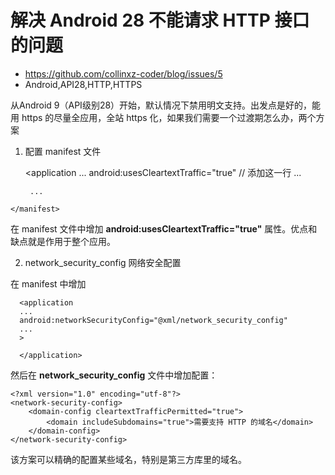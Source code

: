   # 解决 Android 28 不能请求 HTTP 接口的问题
  - https://github.com/collinxz-coder/blog/issues/5
  - Android,API28,HTTP,HTTPS
  
  从Android 9（API级别28）开始，默认情况下禁用明文支持。出发点是好的，能用 https 的尽量全应用，全站 https 化，如果我们需要一个过渡期怎么办，两个方案
  
  1. 配置 manifest 文件
  
      <manifest xmlns:android="http://schemas.android.com/apk/res/android"
      package="xxxx">
      <application
        ...
        android:usesCleartextTraffic="true"    // 添加这一行
        ...
      >
          ...
      </application>
    </manifest>
    
  在 manifest 文件中增加 **android:usesCleartextTraffic="true"** 属性。优点和缺点就是作用于整个应用。
  
  
  2. network_security_config 网络安全配置
  
  在 manifest 中增加
  
      <application
      ...
      android:networkSecurityConfig="@xml/network_security_config"
      ...
      >

      </application>
      
 然后在 **network_security_config** 文件中增加配置：
 
    <?xml version="1.0" encoding="utf-8"?>
    <network-security-config>
        <domain-config cleartextTrafficPermitted="true">
            <domain includeSubdomains="true">需要支持 HTTP 的域名</domain>
        </domain-config>
    </network-security-config>
    
  该方案可以精确的配置某些域名，特别是第三方库里的域名。
  
  
